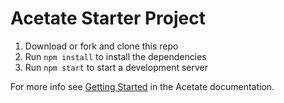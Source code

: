 # Acetate Starter Project

1. Download or fork and clone this repo
2. Run `npm install` to install the dependencies
3. Run `npm start` to start a development server

For more info see [Getting Started](http://acetate.io/getting-started/) in the Acetate documentation.
